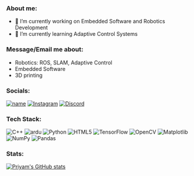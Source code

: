 ### About me:

- 🔭 I’m currently working on Embedded Software and Robotics Development
- 🌱 I’m currently learning Adaptive Control Systems

### Message/Email me about:
- Robotics: ROS, SLAM, Adaptive Control
- Embedded Software
- 3D printing

### Socials: 
[![name](https://img.shields.io/badge/LinkedIn-0077B5?style=plastic&logo=linkedin&logoColor=white)](https://www.linkedin.com/in/priyampnchl/)
[![Instagram](https://img.shields.io/badge/Instagram-%23E4405F.svg?style=plastic&logo=Instagram&logoColor=white)](https://instagram.com/priyampanchal)
[![Discord](https://img.shields.io/badge/Discord-%235865F2.svg?style=plastic&logo=discord&logoColor=white)](https://discordapp.com/users/priyampnchl#0790)

### Tech Stack:
![C++](https://img.shields.io/badge/c++-%2300599C.svg?style=plastic)
![ardu](https://img.shields.io/badge/Arduino_IDE-00979D?style=plasti)
![Python](https://img.shields.io/badge/python-3670A0?style=plastic)
![HTML5](https://img.shields.io/badge/html5-%23E34F26.svg?style=plastic)
![TensorFlow](https://img.shields.io/badge/TensorFlow-%23FF6F00.svg?style=plastic)
![OpenCV](https://img.shields.io/badge/opencv-%23white.svg?style=plastic&logo=opencv&logoColor=white)
![Matplotlib](https://img.shields.io/badge/Matplotlib-%23ffffff.svg?style=plastic)
![NumPy](https://img.shields.io/badge/numpy-%23013243.svg?style=plastic)
![Pandas](https://img.shields.io/badge/pandas-%23150458.svg?style=plastic)

### Stats:
[![Priyam's GitHub stats](https://github-readme-stats.vercel.app/api?username=priyampnchl&theme=radical)](https://github.com/anuraghazra/github-readme-stats)



<!--
**priyampnchl/priyampnchl** is a ✨ _special_ ✨ repository because its `README.md` (this file) appears on your GitHub profile.

Here are some ideas to get you started:

- 🔭 I’m currently working on ...
- 🌱 I’m currently learning ...
- 👯 I’m looking to collaborate on ...
- 🤔 I’m looking for help with ...
- 💬 Ask me about ...
- 📫 How to reach me: ...
- 😄 Pronouns: ...
- ⚡ Fun fact: ...
-->
